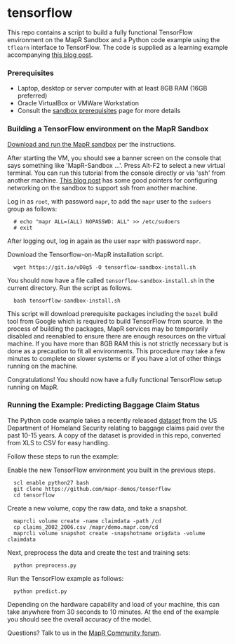 # tensorflow

This repo contains a script to build a fully functional TensorFlow environment on the MapR Sandbox and a Python code example using the ```tflearn``` interface to TensorFlow.  The code is supplied as a learning example accompanying [this blog post](https://mapr.com/blog/tensorflow-on-mapr-tutorial-a-perfect-place-to-start/).

### Prerequisites

* Laptop, desktop or server computer with at least 8GB RAM (16GB preferred)
* Oracle VirtualBox or VMWare Workstation
* Consult the [sandbox prerequisites](https://www.mapr.com/products/mapr-sandbox-hadoop/download) page for more details

### Building a TensorFlow environment on the MapR Sandbox

[Download and run the MapR sandbox](http://mapr.com/sandbox) per the instructions.

After starting the VM, you should see a banner screen on the console that says something like 'MapR-Sandbox ...'.  Press Alt-F2 to select a new virtual terminal.  You can run this tutorial from the console directly or via 'ssh' from another machine.  [This blog post](https://www.mapr.com/blog/how-configure-network-mapr-sandbox-hadoop-whiteboardwalkthrough) has some good pointers for configuring networking on the sandbox to support ssh from another machine.

Log in as ```root```, with password ```mapr```, to add the ```mapr``` user to the ```sudoers``` group as follows:
```
  # echo "mapr ALL=(ALL) NOPASSWD: ALL" >> /etc/sudoers
  # exit
```
After logging out, log in again as the user ```mapr``` with password ```mapr```.

Download the Tensorflow-on-MapR installation script.

```
  wget https://git.io/vD8g5 -O tensorflow-sandbox-install.sh
```

You should now have a file called ```tensorflow-sandbox-install.sh``` in the current directory.  Run the script as follows.  

```
  bash tensorflow-sandbox-install.sh
```

This script will download prerequisite packages including the ```bazel``` build tool from Google which is required to build TensorFlow from source.  In the process of building the packages, MapR services may be temporarily disabled and reenabled to ensure there are enough resources on the virtual machine.  If you have more than 8GB RAM this is not strictly necessary but is done as a precaution to fit all environments.  This procedure may take a few minutes to complete on slower systems or if you have a lot of other things running on the machine.

Congratulations!  You should now have a fully functional TensorFlow setup running on MapR.  

### Running the Example:  Predicting Baggage Claim Status

The Python code example takes a recently released [dataset](https://www.dhs.gov/tsa-claims-data) from the US Department of Homeland Security relating to baggage claims paid over the past 10-15 years.  A copy of the dataset is provided in this repo, converted from XLS to CSV for easy handling.

Follow these steps to run the example:

Enable the new TensorFlow environment you built in the previous steps.
```
  scl enable python27 bash
  git clone https://github.com/mapr-demos/tensorflow
  cd tensorflow
```

Create a new volume, copy the raw data, and take a snapshot.

```
  maprcli volume create -name claimdata -path /cd
  cp claims_2002_2006.csv /mapr/demo.mapr.com/cd
  maprcli volume snapshot create -snapshotname origdata -volume claimdata
```

Next, preprocess the data and create the test and training sets:

```
  python preprocess.py
```

Run the TensorFlow example as follows:

```
  python predict.py
```

Depending on the hardware capability and load of your machine, this can take anywhere from 30 seconds to 10 minutes.  At the end of the example you should see the overall accuracy of the model.

Questions?  Talk to us in the [MapR Community forum](https://community.mapr.com/community/answers).












